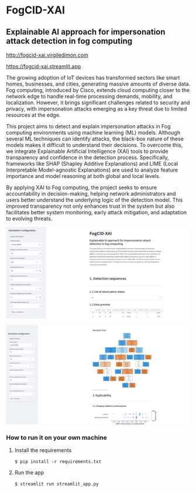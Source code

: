 # FogCID-XAI
## Explainable AI approach for impersonation attack detection in fog computing

http://fogcid-xai.virgiledimon.com

https://fogcid-xai.streamlit.app

The growing adoption of IoT devices has transformed sectors like smart homes, businesses, and cities, generating massive amounts of diverse data. Fog computing, introduced by Cisco, extends cloud computing closer to the network edge to handle real-time processing demands, mobility, and localization. However, it brings significant challenges related to security and privacy, with impersonation attacks emerging as a key threat due to limited resources at the edge.

This project aims to detect and explain impersonation attacks in Fog computing environments using machine learning (ML) models. Although several ML techniques can identify attacks, the black-box nature of these models makes it difficult to understand their decisions. To overcome this, we integrate Explainable Artificial Intelligence (XAI) tools to provide transparency and confidence in the detection process. Specifically, frameworks like SHAP (Shapley Additive Explanations) and LIME (Local Interpretable Model-agnostic Explanations) are used to analyze feature importance and model reasoning at both global and local levels.

By applying XAI to Fog computing, the project seeks to ensure accountability in decision-making, helping network administrators and users better understand the underlying logic of the detection model. This improved transparency not only enhances trust in the system but also facilitates better system monitoring, early attack mitigation, and adaptation to evolving threats.

![screenshot](images/screenshot1.png)

![screenshot](images/screenshot2.png)

### How to run it on your own machine

1. Install the requirements

   ```
   $ pip install -r requirements.txt
   ```

2. Run the app

   ```
   $ streamlit run streamlit_app.py
   ```
